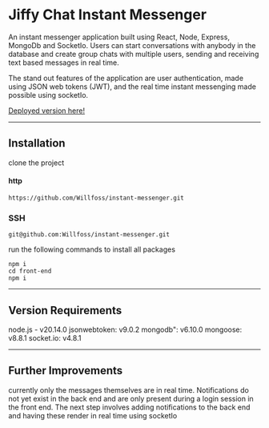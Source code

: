 # Jiffy Chat Instant Messenger

An instant messenger application built using React, Node, Express, MongoDb and SocketIo. Users can start conversations with anybody in the database and create group chats with multiple users, sending and receiving text based messages in real time.

The stand out features of the application are user authentication, made using JSON web tokens (JWT), and the real time instant messenging made possible using socketIo.

[Deployed version here!](https://jiffymessenger.netlify.app/)

---

## Installation

clone the project

#### http

    https://github.com/Willfoss/instant-messenger.git

### SSH

    git@github.com:Willfoss/instant-messenger.git

run the following commands to install all packages

    npm i
    cd front-end
    npm i

---

## Version Requirements

node.js - v20.14.0
jsonwebtoken: v9.0.2
mongodb": v6.10.0
mongoose: v8.8.1
socket.io: v4.8.1

---

## Further Improvements

currently only the messages themselves are in real time. Notifications do not yet exist in the back end and are only present during a login session in the front end. The next step involves adding notifications to the back end and having these render in real time using socketIo
